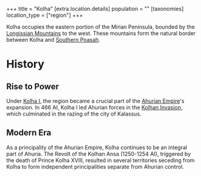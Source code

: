 +++
title = "Kolha"
[extra.location.details]
population = ""
[taxonomies]
location_type = ["region"]
+++

Kolha occupies the eastern portion of the Mirian Peninsula, bounded by the [Longissian 
Mountains](@/locations/longissian-mountains.md) to the west. These mountains form the 
natural border between Kolha and [Southern Poasah](@/locations/southern-poasah.md).

# History

## Rise to Power
Under [Kolha I](@/characters/kolha-i.md), the region became a crucial part of the 
[Ahurian Empire](@/locations/ahuria.md)'s expansion. In 466 AI, Kolha I led Ahurian 
forces in the [Kolhan Invasion](@/events/kolhan-invasion.md), which culminated in the 
razing of the city of Kalassus.

## Modern Era
As a principality of the Ahurian Empire, Kolha continues to be an integral part of 
Ahuria. The Revolt of the Kolhan Ansa (1250-1254 AI), triggered by the death of 
Prince Kolha XVIII, resulted in several territories seceding from Kolha to form 
independent principalities separate from Ahurian control.

